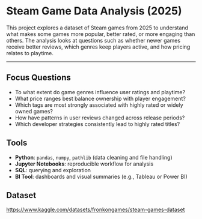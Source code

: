 # Steam Game Data Analysis (2025)

This project explores a dataset of Steam games from 2025 to understand what makes some games more popular, better rated, or more engaging than others. The analysis looks at questions such as whether newer games receive better reviews, which genres keep players active, and how pricing relates to playtime.  

---

## Focus Questions
- To what extent do game genres influence user ratings and playtime?
- What price ranges best balance ownership with player engagement?
- Which tags are most strongly associated with highly rated or widely owned games?
- How have patterns in user reviews changed across release periods?
- Which developer strategies consistently lead to highly rated titles?

## Tools
- **Python**: `pandas`, `numpy`, `pathlib` (data cleaning and file handling)  
- **Jupyter Notebooks**: reproducible workflow for analysis  
- **SQL**: querying and exploration  
- **BI Tool**: dashboards and visual summaries (e.g., Tableau or Power BI)  

## Dataset
https://www.kaggle.com/datasets/fronkongames/steam-games-dataset